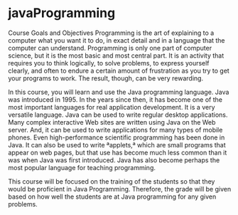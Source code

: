 # javaProgramming

Course Goals and Objectives
Programming is the art of explaining to a computer what you want it to do, in exact detail and in a language that the computer can understand. Programming is only one part of computer science, but it is the most basic and most central part. It is an activity that requires you to think logically, to solve problems, to express yourself clearly, and often to endure a certain amount of frustration as you try to get your programs to work. The result, though, can be very rewarding. 

In this course, you will learn and use the Java programming language. Java was introduced in 1995. In the years since then, it has become one of the most important languages for real application development. It is a very versatile language. Java can be used to write regular desktop applications. Many complex interactive Web sites are written using Java on the Web server. And, it can be used to write applications for many types of mobile phones. Even high-performance scientific programming has been done in Java. It can also be used to write ªapplets,ª which are small programs that appear on web pages, but that use has become much less common than it was when Java was first introduced. Java has also become perhaps the most popular language for teaching programming.

This course will be focused on the training of the students so that they would be proficient in Java Programming. Therefore, the grade will be given based on how well the students are at Java programming for any given problems.

